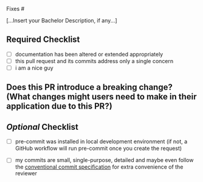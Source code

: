 Fixes #

[...Insert your Bachelor Description, if any...]

## **Required Checklist**

- [ ] documentation has been altered or extended appropriately
- [ ] this pull request and its commits address only a single concern
- [ ] i am a nice guy <!-- FYI, that's the TL;DR of the CODE_OF_CONDUCT.md -->

## Does this PR introduce a breaking change? (What changes might users need to make in their application due to this PR?)

## _Optional_ Checklist

- [ ] pre-commit was installed in local development environment (if not, a GitHub workflow will run pre-commit once you create the request)

- [ ] my commits are small, single-purpose, detailed and maybe even follow the [conventional commit specification](https://gist.github.com/JonasPammer/4ea577854ae10afe644bff366d7b2a8a) for extra convenience of the reviewer
